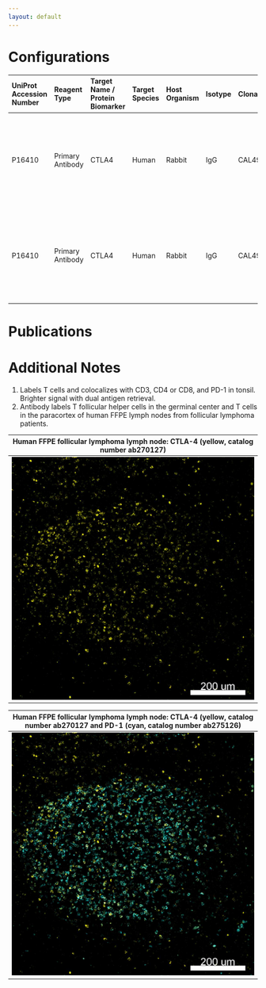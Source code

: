 ```yaml
---
layout: default
---
```


# Configurations

| UniProt Accession Number   | Reagent Type     | Target Name / Protein Biomarker   | Target Species   | Host Organism   | Isotype   | Clonality   | Vendor   | Catalog Number   | Conjugate   | RRID   | Availability   | Method         | Tissue Preservation   | Target Tissue   | Tissue State   | Detergent         | Antigen Retrieval Conditions                                                               | Dye Inactivation Conditions   | Recommend   | Agree               | Disagree   | Contributor         | Notes       |
|:---------------------------|:-----------------|:----------------------------------|:-----------------|:----------------|:----------|:------------|:---------|:-----------------|:------------|:-------|:---------------|:---------------|:----------------------|:----------------|:---------------|:------------------|:-------------------------------------------------------------------------------------------|:------------------------------|:------------|:--------------------|:-----------|:--------------------|:------------|
| P16410                     | Primary Antibody | CTLA4                             | Human            | Rabbit          | IgG       | CAL49       | Abcam    | ab270127         | AF647       | NA     | Stock          | Cell DIVE-IBEX | FFPE                  | Tonsil          | NA             | 0.3% Triton-X-100 | pH 6 for 30 minutes ER1 (AR9961) and pH 9 for 30 minutes ER2 (AR9640) using the Leica Bond | 1 mg/ml LiBH4 15 minutes      | Yes         | [0000-0003-4379-8967](https://orcid.org/0000-0003-4379-8967) | NA         | [0000-0003-4379-8967](https://orcid.org/0000-0003-4379-8967) | [1](#notes) |
| P16410                     | Primary Antibody | CTLA4                             | Human            | Rabbit          | IgG       | CAL49       | Abcam    | ab270127         | AF647       | NA     | Stock          | Multiplexed 2D Imaging | FFPE                  | Lymph node      | Follicular Lymphoma | 0.3% Triton-X-100 | pH 6 for 30 minutes ER1 (AR9961) and pH 9 for 30 minutes ER2 (AR9640) using the Leica Bond | NA                            | Yes         | [0000-0003-4379-8967](https://orcid.org/0000-0003-4379-8967) | NA         | [0000-0003-4379-8967](https://orcid.org/0000-0003-4379-8967) | [2](#notes) |

# Publications



# Additional Notes

<a name="notes"></a>
1. Labels T cells and colocalizes with CD3, CD4 or CD8, and PD-1 in tonsil. Brighter signal with dual antigen retrieval.
2. Antibody labels T follicular helper cells in the germinal center and T cells in the paracortex of human FFPE lymph nodes from follicular lymphoma patients.

| Human FFPE follicular lymphoma lymph node: CTLA-4 (yellow, catalog number ab270127) |
|:-------:|
| ![](CTLA-4_AF647_FL_Lymph_Node.jpg) |

| Human FFPE follicular lymphoma lymph node: CTLA-4 (yellow, catalog number ab270127 and PD-1 (cyan, catalog number ab275126) |
|:-------:|
| ![](CTLA-4_AF647_PD1_AF555_FL_Lymph_Node.jpg) |
